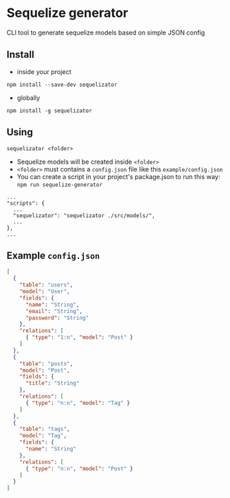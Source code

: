 
# Sequelize generator

[travis-badge]: https://travis-ci.com/joaogsleite/sequelizator.svg?branch=master
[travis]: https://travis-ci.com/joaogsleite/sequelizator

[codecov-badge]: https://codecov.io/gh/joaogsleite/sequelizator/branch/master/graph/badge.svg
[codecov]: https://codecov.io/gh/joaogsleite/sequelizator

[node]: https://img.shields.io/node/v/sequelizator.svg

[npm-badge]: https://badge.fury.io/js/sequelizator.svg
[npm]: https://badge.fury.io/js/sequelizator

[dependencies-badge]: https://david-dm.org/joaogsleite/sequelizator/status.svg
[dependencies]: https://david-dm.org/joaogsleite/sequelizator

[dev-dependencies-badge]: https://david-dm.org/joaogsleite/sequelizator/dev-status.svg
[dev-dependencies]: https://david-dm.org/joaogsleite/sequelizator?type=dev

[prs-badge]: https://img.shields.io/badge/PRs-welcome-brightgreen.svg
[prs]: http://makeapullrequest.com

[license-badge]: https://img.shields.io/github/license/joaogsleite/sequelizator.svg
[license]: https://github.com/joaogsleite/sequelizator/blob/master/LICENSE

CLI tool to generate sequelize models based on simple JSON config

## Install

* inside your project 

```
npm install --save-dev sequelizator
```

* globally

```
npm install -g sequelizator
```

## Using

```
sequelizator <folder>
```

* Sequelize models will be created inside `<folder>`
* `<folder>` must contains a `config.json` file like this `example/config.json`
* You can create a script in your project's package.json to run this way: `npm run sequelize-generator`

```
...
"scripts": {
  ...
  "sequelizator": "sequelizator ./src/models/",
  ...
},
...
```

## Example `config.json`

```json
[
  {
    "table": "users",
    "model": "User",
    "fields": {
      "name": "String",
      "email": "String",
      "password": "String"
    },
    "relations": [
      { "type": "1:n", "model": "Post" }
    ]
  },
  {
    "table": "posts",
    "model": "Post",
    "fields": {
      "title": "String"
    },
    "relations": [
      { "type": "n:n", "model": "Tag" }
    ]
  },
  {
    "table": "tags",
    "model": "Tag",
    "fields": {
      "name": "String"
    },
    "relations": [
      { "type": "n:n", "model": "Post" }
    ]
  }
]
```
